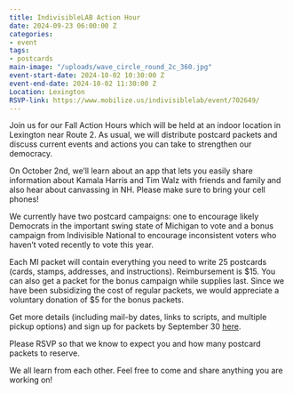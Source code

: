 ```yaml
---
title: IndivisibleLAB Action Hour
date: 2024-09-23 06:00:00 Z
categories:
- event
tags:
- postcards
main-image: "/uploads/wave_circle_round_2c_360.jpg"
event-start-date: 2024-10-02 10:30:00 Z
event-end-date: 2024-10-02 11:30:00 Z
Location: Lexington
RSVP-link: https://www.mobilize.us/indivisiblelab/event/702649/
---
```


Join us for our Fall Action Hours which will be held at an indoor location in Lexington near Route 2. As usual, we will distribute postcard packets and discuss current events and actions you can take to strengthen our democracy. 

On October 2nd, we’ll learn about an app that lets you easily share information about Kamala Harris and Tim Walz with friends and family and also hear about canvassing in NH. Please make sure to bring your cell phones!

We currently have two postcard campaigns: one to encourage likely Democrats in the important swing state of Michigan to vote and a bonus campaign from Indivisible National to encourage inconsistent voters who haven’t voted recently to vote this year.

Each MI packet will contain everything you need to write 25 postcards (cards, stamps, addresses, and instructions). Reimbursement is $15. You can also get a packet for the bonus campaign while supplies last. Since we have been subsidizing the cost of regular packets, we would appreciate a voluntary donation of $5 for the bonus packets.

Get more details (including mail-by dates, links to scripts, and multiple pickup options) and sign up for packets by September 30 [here](https://docs.google.com/forms/d/e/1FAIpQLSeC1pzFdWj_1AGGJKBAFSwOcweAbyi-9Hv2ZFL3RdU7aYa-Zw/viewform).

Please RSVP so that we know to expect you and how many postcard packets to reserve.

We all learn from each other. Feel free to come and share anything you are working on!